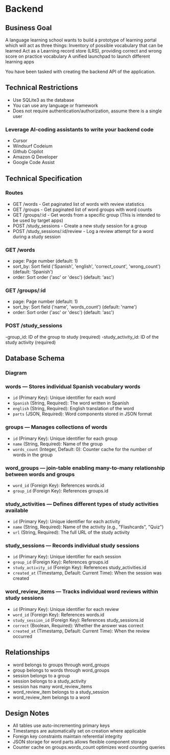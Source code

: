 # Backend

## Business Goal

A language learning school wants to build a prototype of learning portal which will act as three things:
Inventory of possible vocabulary that can be learned
Act as a  Learning record store (LRS), providing correct and wrong score on practice vocabulary
A unified launchpad to launch different learning apps

You have been tasked with creating the backend API of the application.

## Technical Restrictions

- Use SQLite3 as the database
- You can use any language or framework
- Does not require authentication/authorization, assume there is a single user

### Leverage AI-coding assistants to write your backend code

- Cursor
- Windsurf Codeium
- Github Copilot
- Amazon Q Developer
- Google Code Assist

## Technical Specification

### Routes

- GET /words - Get paginated list of words with review statistics
- GET /groups - Get paginated list of word groups with word counts
- GET /groups/:id - Get words from a specific group (This is intended to be used by target apps)
- POST /study_sessions - Create a new study session for a group
- POST /study_sessions/:id/review - Log a review attempt for a word during a study session

### GET /words

- page: Page number (default: 1)
- sort_by: Sort field ('Spanish', 'english', 'correct_count', 'wrong_count') (default: 'Spanish')
- order: Sort order ('asc' or 'desc') (default: 'asc')

### GET /groups/:id

- page: Page number (default: 1)
- sort_by: Sort field ('name', 'words_count') (default: 'name')
- order: Sort order ('asc' or 'desc') (default: 'asc')

### POST /study_sessions

-group_id: ID of the group to study (required)
-study_activity_id: ID of the study activity (required)

## Database Schema

### Diagram

### words — Stores individual Spanish vocabulary words

- `id` (Primary Key): Unique identifier for each word
- `Spanish` (String, Required): The word written in Spanish
- `english` (String, Required): English translation of the word
- `parts` (JSON, Required): Word components stored in JSON format

### groups — Manages collections of words

- `id` (Primary Key): Unique identifier for each group
- `name` (String, Required): Name of the group
- `words_count` (Integer, Default: 0): Counter cache for the number of words in the group

### word_groups — join-table enabling many-to-many relationship between words and groups

- `word_id` (Foreign Key): References words.id
- `group_id` (Foreign Key): References groups.id

### study_activities — Defines different types of study activities available

- `id` (Primary Key): Unique identifier for each activity
- `name` (String, Required): Name of the activity (e.g., "Flashcards", "Quiz")
- `url` (String, Required): The full URL of the study activity

### study_sessions — Records individual study sessions

- `id` (Primary Key): Unique identifier for each session
- `group_id` (Foreign Key): References groups.id
- `study_activity_id` (Foreign Key): References study_activities.id
- `created_at` (Timestamp, Default: Current Time): When the session was created

### word_review_items — Tracks individual word reviews within study sessions

- `id` (Primary Key): Unique identifier for each review
- `word_id` (Foreign Key): References words.id
- `study_session_id` (Foreign Key): References study_sessions.id
- `correct` (Boolean, Required): Whether the answer was correct
- `created_at` (Timestamp, Default: Current Time): When the review occurred

## Relationships

- word belongs to groups through  word_groups
- group belongs to words through word_groups
- session belongs to a group
- session belongs to a study_activity
- session has many word_review_items
- word_review_item belongs to a study_session
- word_review_item belongs to a word

## Design Notes

- All tables use auto-incrementing primary keys
- Timestamps are automatically set on creation where applicable
- Foreign key constraints maintain referential integrity
- JSON storage for word parts allows flexible component storage
- Counter cache on groups.words_count optimizes word counting queries